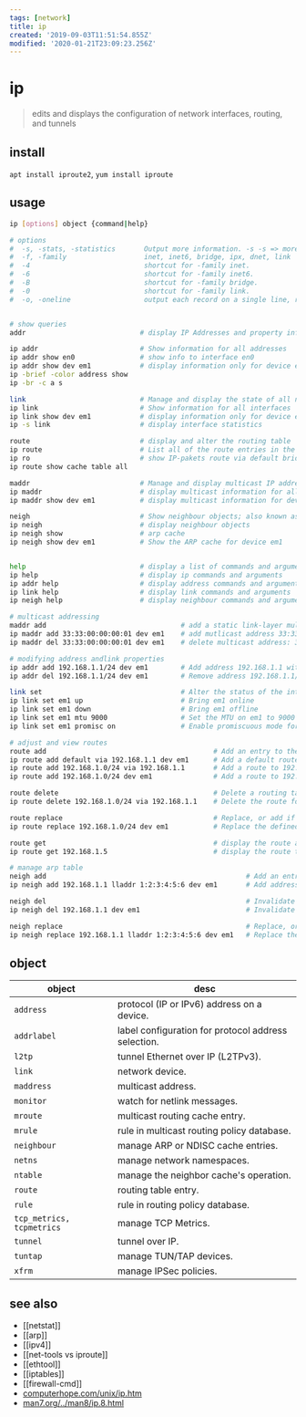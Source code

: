 ```yaml
---
tags: [network]
title: ip
created: '2019-09-03T11:51:54.855Z'
modified: '2020-01-21T23:09:23.256Z'
---
```


# ip
> edits and displays the configuration of network interfaces, routing, and tunnels

## install
`apt install iproute2`, `yum install iproute`


## usage
```sh
ip [options] object {command|help}

# options
#  -s, -stats, -statistics       Output more information. -s -s => more verbose
#  -f, -family                   inet, inet6, bridge, ipx, dnet, link
#  -4                            shortcut for -family inet.
#  -6                            shortcut for -family inet6.
#  -B                            shortcut for -family bridge.
#  -0                            shortcut for -family link.
#  -o, -oneline                  output each record on a single line, replacing line feeds with the '\' character


# show queries
addr                            # display IP Addresses and property information (abbreviation of address)

ip addr                         # Show information for all addresses
ip addr show en0                # show info to interface en0
ip addr show dev em1            # display information only for device em1
ip -brief -color address show
ip -br -c a s

link                            # Manage and display the state of all network interfaces
ip link                         # Show information for all interfaces
ip link show dev em1            # display information only for device em1
ip -s link                      # display interface statistics

route                           # display and alter the routing table
ip route                        # List all of the route entries in the kernel
ip ro                           # show IP-pakets route via default bridge
ip route show cache table all

maddr                           # Manage and display multicast IP addresses
ip maddr                        # display multicast information for all devices
ip maddr show dev em1           # display multicast information for device em1

neigh                           # Show neighbour objects; also known as the ARP table for IPv4
ip neigh                        # display neighbour objects
ip neigh show                   # arp cache
ip neigh show dev em1           # Show the ARP cache for device em1


help                            # display a list of commands and arguments for each subcommand
ip help                         # display ip commands and arguments
ip addr help                    # display address commands and arguments
ip link help                    # display link commands and arguments
ip neigh help                   # display neighbour commands and arguments

# multicast addressing
maddr add                                 # add a static link-layer multicast address
ip maddr add 33:33:00:00:00:01 dev em1    # add mutlicast address 33:33:00:00:00:01 to em1
ip maddr del 33:33:00:00:00:01 dev em1    # delete multicast address: 33:33:00:00:00:01 from em1

# modifying address andlink properties
ip addr add 192.168.1.1/24 dev em1        # Add address 192.168.1.1 with netmask 24 to device em1
ip addr del 192.168.1.1/24 dev em1        # Remove address 192.168.1.1/24 from device em1

link set                                  # Alter the status of the interface
ip link set em1 up                        # Bring em1 online
ip link set em1 down                      # Bring em1 offline
ip link set em1 mtu 9000                  # Set the MTU on em1 to 9000
ip link set em1 promisc on                # Enable promiscuous mode for em1

# adjust and view routes
route add                                         # Add an entry to the routing table
ip route add default via 192.168.1.1 dev em1      # Add a default route (for all addresses) via the local gateway 192.168.1.1 that can be reached on device em1
ip route add 192.168.1.0/24 via 192.168.1.1       # Add a route to 192.168.1.0/24 via the gateway at 192.168.1.1
ip route add 192.168.1.0/24 dev em1               # Add a route to 192.168.1.0/24 that can be reached on device em1

route delete                                      # Delete a routing table entry
ip route delete 192.168.1.0/24 via 192.168.1.1    # Delete the route for 192.168.1.0/24 via the gateway at 192.168.1.1

route replace                                     # Replace, or add if not defined, a route
ip route replace 192.168.1.0/24 dev em1           # Replace the defined route for 192.168.1.0/24 to use device em1

route get                                         # display the route an address will take
ip route get 192.168.1.5                          # display the route taken for IP 192.168.1.5

# manage arp table
neigh add                                                 # Add an entry to the ARP Table
ip neigh add 192.168.1.1 lladdr 1:2:3:4:5:6 dev em1       # Add address 192.168.1.1 with MAC 1:2:3:4:5:6 to em1

neigh del                                                 # Invalidate an entry
ip neigh del 192.168.1.1 dev em1                          # Invalidate the entry for 192.168.1.1 on em1

neigh replace                                             # Replace, or adds if not defined, an entry to the ARP table
ip neigh replace 192.168.1.1 lladdr 1:2:3:4:5:6 dev em1   # Replace the entry for address 192.168.1.1 to use MAC 1:2:3:4:5:6 on em1
```

## object
object                    | desc
--                        | --
`address`                 | protocol (IP or IPv6) address on a device.
`addrlabel`               | label configuration for protocol address selection.
`l2tp`                    | tunnel Ethernet over IP (L2TPv3).
`link`                    | network device.
`maddress`                | multicast address.
`monitor`                 | watch for netlink messages.
`mroute`                  | multicast routing cache entry.
`mrule`                   | rule in multicast routing policy database.
`neighbour`               | manage ARP or NDISC cache entries.
`netns`                   | manage network namespaces.
`ntable`                  | manage the neighbor cache's operation.
`route`                   | routing table entry.
`rule`                    | rule in routing policy database.
`tcp_metrics, tcpmetrics` | manage TCP Metrics.
`tunnel`                  | tunnel over IP.
`tuntap`                  | manage TUN/TAP devices.
`xfrm`                    | manage IPSec policies.

## see also
- [[netstat]]
- [[arp]]
- [[ipv4]]
- [[net-tools vs iproute]]
- [[ethtool]]
- [[iptables]]
- [[firewall-cmd]]
- [computerhope.com/unix/ip.htm](https://www.computerhope.com/unix/ip.htm)
- [man7.org/../man8/ip.8.html](http://man7.org/linux/man-pages/man8/ip.8.html)
